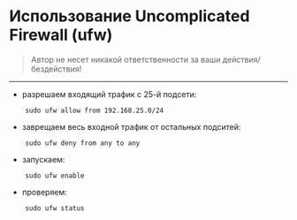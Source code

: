 # Использование Uncomplicated Firewall (ufw)

> Автор не несет никакой ответственности за ваши действия/бездействия!

---------------------------------------
* разрешаем входящий трафик с 25-й подсети:
```
	sudo ufw allow from 192.168.25.0/24
```
* заврещаем весь входной трафик от остальных подситей:
```
	sudo ufw deny from any to any 
```
* запускаем:
```
	sudo ufw enable
```
* проверяем:
```
	sudo ufw status
```
